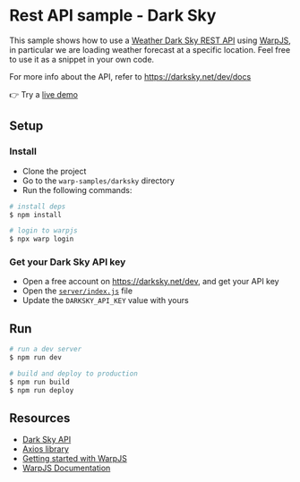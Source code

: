 # Rest API sample - Dark Sky

This sample shows how to use a [Weather Dark Sky REST API](https://darksky.net/dev) using [WarpJS](https://warpjs.com), in particular we are loading weather forecast at a specific location. Feel free to use it as a snippet in your own code.

For more info about the API, refer to https://darksky.net/dev/docs

👉 Try a [live demo](https://warpjs-4iak0pdr14h47qccekgmhybjj.storage.googleapis.com/index.html)

## Setup

### Install

- Clone the project
- Go to the `warp-samples/darksky` directory
- Run the following commands:

```bash
# install deps
$ npm install

# login to warpjs
$ npx warp login
```

### Get your Dark Sky API key

- Open a free account on https://darksky.net/dev, and get your API key
- Open the [`server/index.js`](server/index.js) file
- Update the `DARKSKY_API_KEY` value with yours

## Run

```bash
# run a dev server
$ npm run dev

# build and deploy to production
$ npm run build
$ npm run deploy
```

## Resources

- [Dark Sky API](https://darksky.net/dev)
- [Axios library](https://github.com/axios/axios)
- [Getting started with WarpJS](https://warpjs.dev/docs/getting-started)
- [WarpJS Documentation](https://warpjs.dev)
